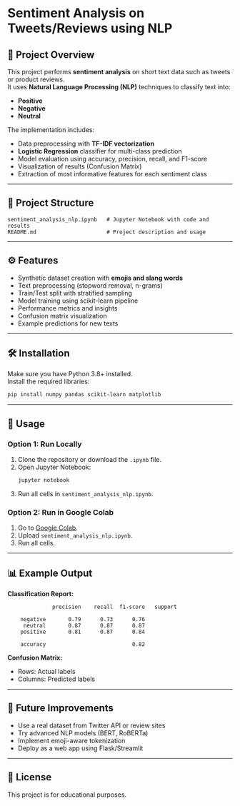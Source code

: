 # Sentiment Analysis on Tweets/Reviews using NLP

## 📌 Project Overview
This project performs **sentiment analysis** on short text data such as tweets or product reviews.  
It uses **Natural Language Processing (NLP)** techniques to classify text into:
- **Positive**
- **Negative**
- **Neutral**

The implementation includes:
- Data preprocessing with **TF-IDF vectorization**
- **Logistic Regression** classifier for multi-class prediction
- Model evaluation using accuracy, precision, recall, and F1-score
- Visualization of results (Confusion Matrix)
- Extraction of most informative features for each sentiment class

---

## 📂 Project Structure
```
sentiment_analysis_nlp.ipynb   # Jupyter Notebook with code and results
README.md                      # Project description and usage
```

---

## ⚙️ Features
- Synthetic dataset creation with **emojis and slang words**
- Text preprocessing (stopword removal, n-grams)
- Train/Test split with stratified sampling
- Model training using scikit-learn pipeline
- Performance metrics and insights
- Confusion matrix visualization
- Example predictions for new texts

---

## 🛠️ Installation
Make sure you have Python 3.8+ installed.  
Install the required libraries:
```bash
pip install numpy pandas scikit-learn matplotlib
```

---

## 🚀 Usage

### Option 1: Run Locally
1. Clone the repository or download the `.ipynb` file.
2. Open Jupyter Notebook:
   ```bash
   jupyter notebook
   ```
3. Run all cells in `sentiment_analysis_nlp.ipynb`.

### Option 2: Run in Google Colab
1. Go to [Google Colab](https://colab.research.google.com).
2. Upload `sentiment_analysis_nlp.ipynb`.
3. Run all cells.

---

## 📊 Example Output
**Classification Report:**
```
              precision    recall  f1-score   support

    negative       0.79      0.73      0.76
     neutral       0.87      0.87      0.87
    positive       0.81      0.87      0.84

    accuracy                           0.82
```

**Confusion Matrix:**
- Rows: Actual labels
- Columns: Predicted labels

---

## 📌 Future Improvements
- Use a real dataset from Twitter API or review sites
- Try advanced NLP models (BERT, RoBERTa)
- Implement emoji-aware tokenization
- Deploy as a web app using Flask/Streamlit

---

## 📜 License
This project is for educational purposes.
